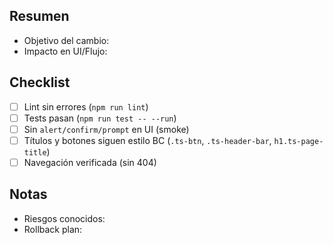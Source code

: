 ## Resumen

- Objetivo del cambio:
- Impacto en UI/Flujo:

## Checklist

- [ ] Lint sin errores (`npm run lint`)
- [ ] Tests pasan (`npm run test -- --run`)
- [ ] Sin `alert/confirm/prompt` en UI (smoke)
- [ ] Títulos y botones siguen estilo BC (`.ts-btn`, `.ts-header-bar`, `h1.ts-page-title`)
- [ ] Navegación verificada (sin 404)

## Notas

- Riesgos conocidos:
- Rollback plan:

